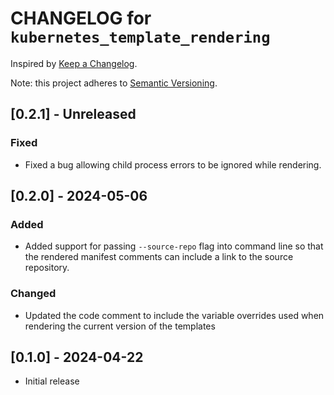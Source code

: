 # CHANGELOG for `kubernetes_template_rendering`

Inspired by [Keep a Changelog](https://keepachangelog.com/en/1.0.0/).

Note: this project adheres to [Semantic Versioning](https://semver.org/spec/v2.0.0.html).

## [0.2.1] - Unreleased
### Fixed
- Fixed a bug allowing child process errors to be ignored while rendering.

## [0.2.0] - 2024-05-06
### Added
- Added support for passing `--source-repo` flag into command line so that the rendered manifest comments can include a link to the source repository.

### Changed
- Updated the code comment to include the variable overrides used when rendering the current version of the templates

## [0.1.0] - 2024-04-22

- Initial release
